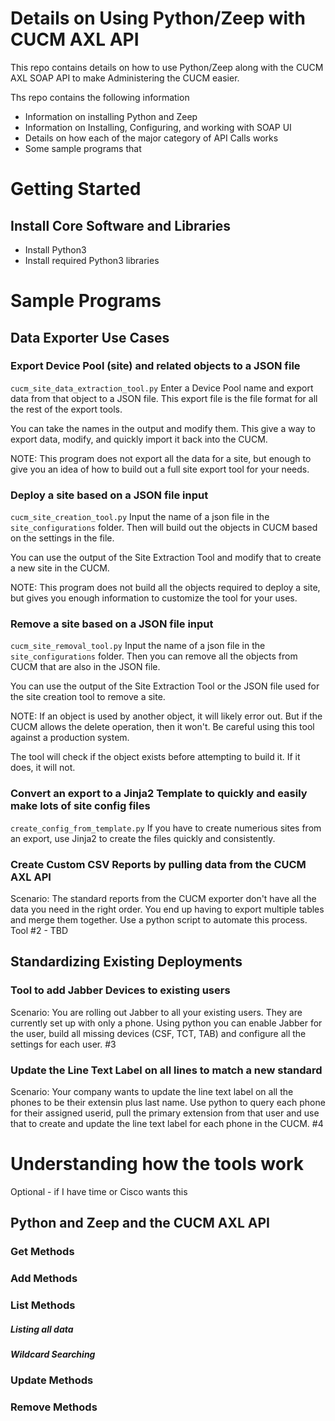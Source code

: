 # Details on Using Python/Zeep with CUCM AXL API
This repo contains details on how to use Python/Zeep along
with the CUCM AXL SOAP API to make Administering the CUCM easier.

Ths repo contains the following information
- Information on installing Python and Zeep
- Information on Installing, Configuring, and working with SOAP UI
- Details on how each of the major category of API Calls works 
- Some sample programs that 


# Getting Started

## Install Core Software and Libraries
- Install Python3
- Install required Python3 libraries


# Sample Programs
## Data Exporter Use Cases
### Export Device Pool (site) and related objects to a JSON file
`cucm_site_data_extraction_tool.py`
Enter a Device Pool name and export data from that object to a JSON file.  This export file is the file format
for all the rest of the export tools.

You can take the names in the output and modify them.  This give a way to export data, modify, and quickly
import it back into the CUCM.

NOTE: This program does not export all the data for a site, but enough to give you an idea of how to build out a
full site export tool for your needs.


### Deploy a site based on a JSON file input
`cucm_site_creation_tool.py`
Input the name of a json file in the `site_configurations` folder.  Then will build out the objects
in CUCM based on the settings in the file.

You can use the output of the Site Extraction Tool and modify that to create a new site in the CUCM.

NOTE: This program does not build all the objects required to deploy a site, but gives you enough information
to customize the tool for your uses.


### Remove a site based on a JSON file input
`cucm_site_removal_tool.py`
Input the name of a json file in the `site_configurations` folder.  Then you can remove all the objects
from CUCM that are also in the JSON file.

You can use the output of the Site Extraction Tool or the JSON file used for the site creation tool to remove a site.

NOTE: If an object is used by another object, it will likely error out.  But if the CUCM allows the 
delete operation, then it won't.  Be careful using this tool against a production system.

The tool will check if the object exists before attempting to build it.  If it does, it will not.


### Convert an export to a Jinja2 Template to quickly and easily make lots of site config files
`create_config_from_template.py`
If you have to create numerious sites from an export, use Jinja2 to create the files quickly and
consistently.


### Create Custom CSV Reports by pulling data from the CUCM AXL API
Scenario: The standard reports from the CUCM exporter don't have all the data you need in the right order.  You end up having to export multiple tables and merge them together.  Use a python script to automate this process.
Tool #2 - TBD


## Standardizing Existing Deployments
### Tool to add Jabber Devices to existing users
Scenario: You are rolling out Jabber to all your existing users.  They are currently set up with only a phone.  Using python you can enable Jabber for the user, build all missing devices (CSF, TCT, TAB) and configure all the settings for each user.
#3

### Update the Line Text Label on all lines to match a new standard
Scenario: Your company wants to update the line text label on all the phones to be their extensin plus last name.  Use python to query each phone for their assigned userid, pull the primary extension from that user and use that to create and update the line text label for each phone in the CUCM.
#4




# Understanding how the tools work
Optional - if I have time or Cisco wants this

## Python and Zeep and the CUCM AXL API

### Get Methods

### Add Methods

### List Methods
##### Listing all data
##### Wildcard Searching

### Update Methods

### Remove Methods
